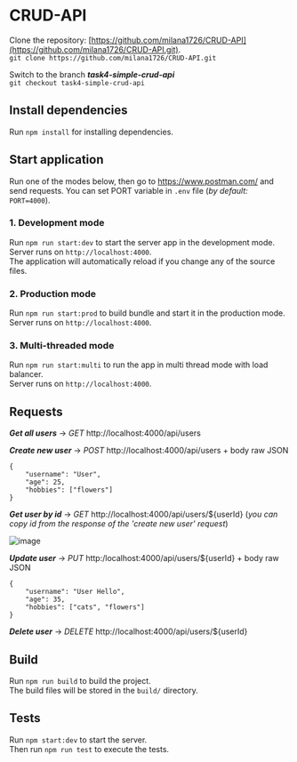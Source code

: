 # CRUD-API

Clone the repository: [https://github.com/milana1726/CRUD-API](https://github.com/milana1726/CRUD-API.git).  
`git clone https://github.com/milana1726/CRUD-API.git`  

Switch to the branch ***task4-simple-crud-api***   
`git checkout task4-simple-crud-api`

## Install dependencies

Run `npm install` for installing dependencies.

## Start application
Run one of the modes below, then go to https://www.postman.com/ and send requests.
You can set PORT variable in `.env` file (*by default:* `PORT=4000`).

### 1. Development mode

Run `npm run start:dev` to start the server app in the development mode.   
Server runs on `http://localhost:4000`.  
The application will automatically reload if you change any of the source files.

### 2. Production mode

Run `npm run start:prod` to build bundle and start it in the production mode.  
Server runs on `http://localhost:4000`. 

### 3. Multi-threaded mode

Run `npm run start:multi` to run the app in multi thread mode with load balancer.  
Server runs on `http://localhost:4000`.

## Requests  
***Get all users*** -> *GET* http://localhost:4000/api/users

***Create new user*** -> *POST* http://localhost:4000/api/users + body raw JSON 
```
{
    "username": "User",
    "age": 25,
    "hobbies": ["flowers"]
}
```

***Get user by id*** -> *GET* http://localhost:4000/api/users/${userId} (*you can copy id from the response of the 'create new user' request*)

![image](https://github.com/milana1726/CRUD-API/assets/80005415/fa7420d7-372c-425c-a38d-0dc1e5125a0b)

***Update user*** -> *PUT* http:/localhost:4000/api/users/${userId} + body raw JSON 
```
{
    "username": "User Hello",
    "age": 35,
    "hobbies": ["cats", "flowers"]
}
```

***Delete user*** -> *DELETE* http://localhost:4000/api/users/${userId}

## Build

Run `npm run build` to build the project.  
The build files will be stored in the `build/` directory.

## Tests
Run `npm start:dev` to start the server.  
Then run `npm run test` to execute the tests.
